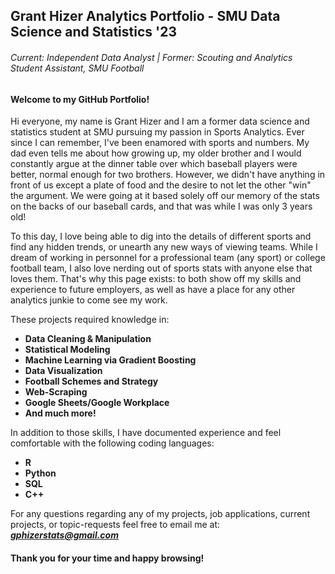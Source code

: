 ## Grant Hizer Analytics Portfolio - SMU Data Science and Statistics '23
###### *Current: Independent Data Analyst | Former: Scouting and Analytics Student Assistant, SMU Football*

#### Welcome to my GitHub Portfolio! 

Hi everyone, my name is Grant Hizer and I am a former data science and statistics student at SMU pursuing my passion in Sports Analytics. Ever since I can remember, I've been enamored with sports and numbers. My dad even tells me about how growing up, my older brother and I would constantly argue at the dinner table over which baseball players were better, normal enough for two brothers. However, we didn't have anything in front of us except a plate of food and the desire to not let the other "win" the argument. We were going at it based solely off our memory of the stats on the backs of our baseball cards, and that was while I was only 3 years old!

To this day, I love being able to dig into the details of different sports and find any hidden trends, or unearth any new ways of viewing teams. While I dream of working in personnel for a professional team (any sport) or college football team, I also love nerding out of sports stats with anyone else that loves them. That's why this page exists: to both show off my skills and experience to future employers, as well as have a place for any other analytics junkie to come see my work.  

These projects required knowledge in:
- **Data Cleaning & Manipulation**
- **Statistical Modeling**
- **Machine Learning via Gradient Boosting**
- **Data Visualization**
- **Football Schemes and Strategy**
- **Web-Scraping**
- **Google Sheets/Google Workplace**
- **And much more!**

In addition to those skills, I have documented experience and feel comfortable with the following coding languages:
- **R**
- **Python**
- **SQL**
- **C++**
  

For any questions regarding any of my projects, job applications, current projects, or topic-requests feel free to email me at:
  ***gphizerstats@gmail.com***



#### Thank you for your time and happy browsing!

<!---
GPHizerStats/GPHizerStats is a ✨ special ✨ repository because its `README.md` (this file) appears on your GitHub profile.
You can click the Preview link to take a look at your changes.
--->
